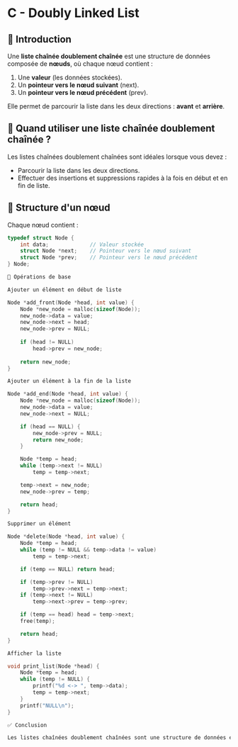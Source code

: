 # C - Doubly Linked List

## 📖 Introduction
Une **liste chaînée doublement chaînée** est une structure de données composée de **nœuds**, où chaque nœud contient :
1. Une **valeur** (les données stockées).
2. Un **pointeur vers le nœud suivant** (next).
3. Un **pointeur vers le nœud précédent** (prev).

Elle permet de parcourir la liste dans les deux directions : **avant** et **arrière**.

## 🔹 Quand utiliser une liste chaînée doublement chaînée ?
Les listes chaînées doublement chaînées sont idéales lorsque vous devez :
- Parcourir la liste dans les deux directions.
- Effectuer des insertions et suppressions rapides à la fois en début et en fin de liste.

## 🔹 Structure d'un nœud
Chaque nœud contient :
```c
typedef struct Node {
    int data;             // Valeur stockée
    struct Node *next;    // Pointeur vers le nœud suivant
    struct Node *prev;    // Pointeur vers le nœud précédent
} Node;

🔹 Opérations de base

Ajouter un élément en début de liste

Node *add_front(Node *head, int value) {
    Node *new_node = malloc(sizeof(Node));
    new_node->data = value;
    new_node->next = head;
    new_node->prev = NULL;
    
    if (head != NULL)
        head->prev = new_node;
    
    return new_node;
}

Ajouter un élément à la fin de la liste

Node *add_end(Node *head, int value) {
    Node *new_node = malloc(sizeof(Node));
    new_node->data = value;
    new_node->next = NULL;

    if (head == NULL) {
        new_node->prev = NULL;
        return new_node;
    }

    Node *temp = head;
    while (temp->next != NULL)
        temp = temp->next;

    temp->next = new_node;
    new_node->prev = temp;

    return head;
}

Supprimer un élément

Node *delete(Node *head, int value) {
    Node *temp = head;
    while (temp != NULL && temp->data != value)
        temp = temp->next;

    if (temp == NULL) return head;

    if (temp->prev != NULL)
        temp->prev->next = temp->next;
    if (temp->next != NULL)
        temp->next->prev = temp->prev;

    if (temp == head) head = temp->next;
    free(temp);

    return head;
}

Afficher la liste

void print_list(Node *head) {
    Node *temp = head;
    while (temp != NULL) {
        printf("%d <-> ", temp->data);
        temp = temp->next;
    }
    printf("NULL\n");
}

✅ Conclusion

Les listes chaînées doublement chaînées sont une structure de données efficace pour les opérations de parcours bidirectionnel et de gestion dynamique de la mémoire. Elles sont idéales pour des cas d'utilisation où les insertions et suppressions rapides sont nécessaires.

